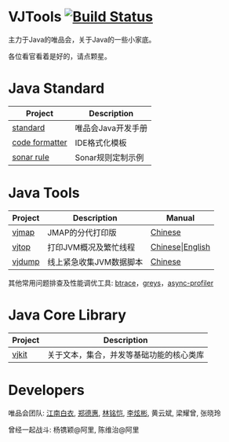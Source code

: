 # VJTools [![Build Status](https://travis-ci.org/vipshop/vjtools.svg?branch=master)](https://travis-ci.org/vipshop/vjtools)

主力于Java的唯品会，关于Java的一些小家底。 

各位看官看着是好的，请点颗星。


# Java Standard

| Project | Description |
| -------- | -------- |
| [standard](/standard) | 唯品会Java开发手册 |
| [code formatter](/standard/formatter) | IDE格式化模板 |
| [sonar rule](/standard/sonar-vj) | Sonar规则定制示例 |

# Java Tools

| Project | Description | Manual |
| -------- | -------- | -------- |
| [vjmap](/vjmap)  | JMAP的分代打印版 |[Chinese](/vjmap/README.md)|
| [vjtop](/vjtop)  | 打印JVM概况及繁忙线程 | [Chinese](/vjtop/README.md)\|[English](/vjtop/README_EN.md)|
| [vjdump](/vjdump)  | 线上紧急收集JVM数据脚本 | [Chinese](/vjdump/README.md)|

其他常用问题排查及性能调优工具: [btrace](https://github.com/btraceio/btrace)，[greys](https://github.com/oldmanpushcart/greys-anatomy)，[async-profiler](https://github.com/jvm-profiling-tools/async-profiler)

# Java Core Library

| Project | Description |
| -------- | -------- |
| [vjkit](/vjkit) | 关于文本，集合，并发等基础功能的核心类库 |


# Developers

唯品会团队: [江南白衣](http://calvin1978.blogcn.com), [郑德惠](https://github.com/zhengdehui), [林铭恺](https://github.com/acxlam), [李炫彬](https://github.com/lixuanbin), 黄云斌, 梁耀曾, 张晓玲

曾经一起战斗: 杨镌颖@阿里, 陈维治@阿里
